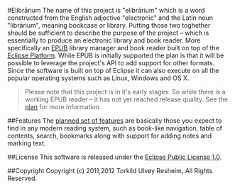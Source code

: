 #Elibrārium
The name of this project is "elibrārium" which is a word constructed from the English adjective "electronic" and the Latin noun "librārium", meaning bookcase or library. Putting those two toghether should be sufficient to describe the purpose of the project – which is essentially to produce an electronic library and book reader. More specifically an [EPUB](http://en.wikipedia.org/wiki/EPUB) library manager and book reader built on top of the [Eclipse Platform](http://www.eclipse.org/platform/). While EPUB is initially supported the plan is that it will be possible to leverage the project's API to add support for other formats. Since the software is built on top of Eclipse it can also execute on all the popular operating systems such as Linux, Windows and OS X.

> Please note that this project is in it's early stages. So while there is a working EPUB reader – it has not yet reached release quality. See the [plan](Plan) for more information.

##Features
The [planned set of features](Plan) are basically those you expect to find in any modern reading system, such as book-like navigation, table of contents, search, bookmarks along with support for adding notes and marking text.

##License
This software is released under the [Eclipse Public License 1.0](http://www.eclipse.org/legal/epl-v10.html).

##Copyright
Copyright (c) 2011,2012 Torkild Ulvøy Resheim, All Rights Reserved.